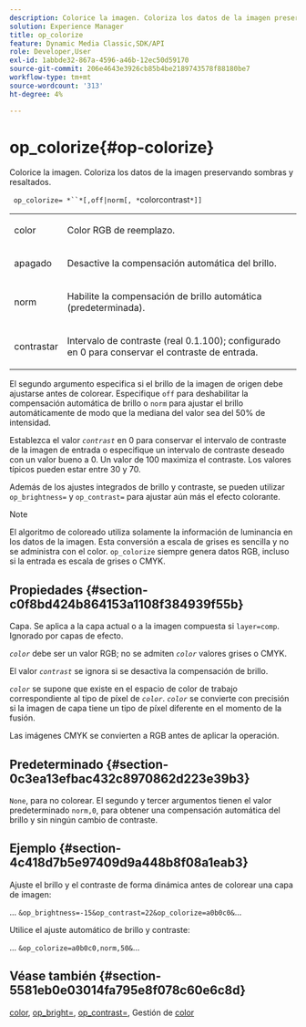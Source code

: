 ```yaml
---
description: Colorice la imagen. Coloriza los datos de la imagen preservando sombras y resaltados.
solution: Experience Manager
title: op_colorize
feature: Dynamic Media Classic,SDK/API
role: Developer,User
exl-id: 1abbde32-867a-4596-a46b-12ec50d59170
source-git-commit: 206e4643e3926cb85b4be2189743578f88180be7
workflow-type: tm+mt
source-wordcount: '313'
ht-degree: 4%

---
```


# op_colorize{#op-colorize}

Colorice la imagen. Coloriza los datos de la imagen preservando sombras y resaltados.

` op_colorize= *``*[,off|norm[, *`colorcontrast`*]]`

<table id="simpletable_768D6CDF3F734E7F89DC7AB2EAAC0C77"> 
 <tr class="strow"> 
  <td class="stentry"> <p> <span class="varname"> color </span> </p> </td> 
  <td class="stentry"> <p>Color RGB de reemplazo. </p> </td> 
 </tr> 
 <tr class="strow"> 
  <td class="stentry"> <p> <span class="codeph"> apagado </span> </p> </td> 
  <td class="stentry"> <p>Desactive la compensación automática del brillo. </p> </td> 
 </tr> 
 <tr class="strow"> 
  <td class="stentry"> <p> <span class="codeph"> norm  </span> </p> </td> 
  <td class="stentry"> <p>Habilite la compensación de brillo automática (predeterminada). </p> </td> 
 </tr> 
 <tr class="strow"> 
  <td class="stentry"> <p> <span class="varname"> contrastar </span> </p> </td> 
  <td class="stentry"> <p>Intervalo de contraste (real 0.1.100); configurado en 0 para conservar el contraste de entrada. </p> </td> 
 </tr> 
</table>

El segundo argumento especifica si el brillo de la imagen de origen debe ajustarse antes de colorear. Especifique `off` para deshabilitar la compensación automática de brillo o `norm` para ajustar el brillo automáticamente de modo que la mediana del valor sea del 50% de intensidad.

Establezca el valor *`contrast`* en 0 para conservar el intervalo de contraste de la imagen de entrada o especifique un intervalo de contraste deseado con un valor bueno a 0. Un valor de 100 maximiza el contraste. Los valores típicos pueden estar entre 30 y 70.

Además de los ajustes integrados de brillo y contraste, se pueden utilizar `op_brightness=` y `op_contrast=` para ajustar aún más el efecto colorante.

>[!NOTE]
>
>El algoritmo de coloreado utiliza solamente la información de luminancia en los datos de la imagen. Esta conversión a escala de grises es sencilla y no se administra con el color. `op_colorize` siempre genera datos RGB, incluso si la entrada es escala de grises o CMYK.

## Propiedades {#section-c0f8bd424b864153a1108f384939f55b}

Capa. Se aplica a la capa actual o a la imagen compuesta si `layer=comp`. Ignorado por capas de efecto.

*`color`* debe ser un valor RGB; no se admiten  *`color`* valores grises o CMYK.

El valor *`contrast`* se ignora si se desactiva la compensación de brillo.

*`color`* se supone que existe en el espacio de color de trabajo correspondiente al tipo de píxel de  *`color`*. *`color`* se convierte con precisión si la imagen de capa tiene un tipo de píxel diferente en el momento de la fusión.

Las imágenes CMYK se convierten a RGB antes de aplicar la operación.

## Predeterminado {#section-0c3ea13efbac432c8970862d223e39b3}

`None`, para no colorear. El segundo y tercer argumentos tienen el valor predeterminado `norm,0`, para obtener una compensación automática del brillo y sin ningún cambio de contraste.

## Ejemplo {#section-4c418d7b5e97409d9a448b8f08a1eab3}

Ajuste el brillo y el contraste de forma dinámica antes de colorear una capa de imagen:

... `&op_brightness=-15&op_contrast=22&op_colorize=a0b0c0&`...

Utilice el ajuste automático de brillo y contraste:

... `&op_colorize=a0b0c0,norm,50&`...

## Véase también {#section-5581eb0e03014fa795e8f078c60e6c8d}

[color](/help/aem-is-ir-api/is-api/http-ref/image-serving-api-ref/c-http-protocol-reference/c-data-types/r-is-http-color.md),  [op_bright=](../../../../../is-api/http-ref/image-serving-api-ref/c-http-protocol-reference/c-command-reference/r-op-brightness.md#reference-edf79dc41ae5411c80bec3ee3731c58a),  [op_contrast=](../../../../../is-api/http-ref/image-serving-api-ref/c-http-protocol-reference/c-command-reference/r-op-contrast.md#reference-b26dfa9869fd43bebea0fbb8e9fe743d), Gestión de  [color](../../../../../is-api/http-ref/image-serving-api-ref/c-http-protocol-reference/c-syntax-and-features/r-color-management.md#reference-c7e4a72d589145189f7e4bcb6b4544d7)

